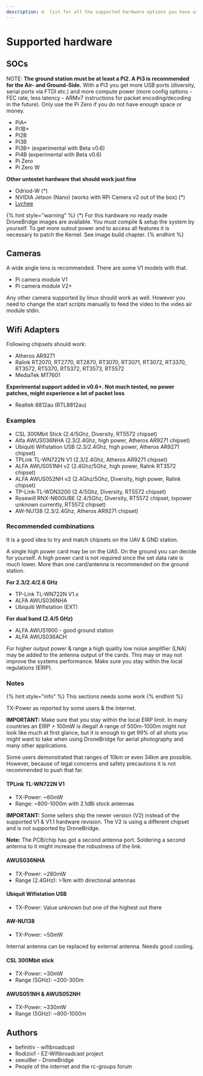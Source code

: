 ```yaml
---
description: A  list for all the supported hardware options you have with DroneBridge
---
```


# Supported hardware

## SOCs

NOTE: **The ground station must be at least a Pi2. A Pi3 is recommended for the Air- and Ground-Side.** With a Pi3 you get more USB ports \(diversity, serial ports via FTDI etc.\) and more compute power \(more config options - FEC rate, less latency - ARMv7 instructions for packet encoding/decoding in the future\). Only use the Pi Zero if you do not have enough space or money.

* PiA+
* Pi1B+
* Pi2B
* Pi3B
* Pi3B+ \(experimental with Beta v0.6\)
* Pi4B \(experimental with Beta v0.6\)
* Pi Zero
* Pi Zero W

**Other untestet hardware that should work just fine**

* Odriod-W \(\*\)
* NVIDIA Jetson \(Nano\) \(works with RPi Camera v2 out of the box\) \(\*\)
* [Lychee](https://dronee.aero/pages/lychee)

{% hint style="warning" %}
\(\*\) For this hardware no ready made DroneBridge images are available. You must compile & setup the system by yourself. To get more outout power and to access all features it is necessary to patch the Kernel. See image build chapter.
{% endhint %}

## Cameras

A wide angle lens is recommended. There are some V1 models with that.

* Pi camera module V1
* Pi camera module V2+

Any other camera supported by linux should work as well. However you need to change the start scripts manually to feed the video to the video air module stdin.

## Wifi Adapters

Following chipsets should work:

* Atheros AR9271
* Ralink RT2070, RT2770, RT2870, RT3070, RT3071, RT3072, RT3370, RT3572, RT5370, RT5372, RT3573, RT5572
* MediaTek MT7601

**Experimental support added in v0.6+. Not much tested, no power patches, might experience a lot of packet loss**

* Realtek 8812au \(RTL8812au\)

### Examples

* CSL 300Mbit Stick \(2.4/5Ghz, Diversity, RT5572 chipset\)
* Alfa AWUS036NHA \(2.3/2.4Ghz, high power, Atheros AR9271 chipset\)
* Ubiquiti Wifistation USB \(2.3/2.4Ghz, high power, Atheros AR9271 chipset\)
* TPLink TL-WN722N V1 \(2.3/2.4Ghz, Atheros AR9271 chipset\)
* ALFA AWUS051NH v2 \(2.4Ghz/5Ghz, high power, Ralink RT3572 chipset\)
* ALFA AWUS052NH v2 \(2.4Ghz/5Ghz, Diversity, high power, Ralink chipset\)
* TP-Link-TL-WDN3200 \(2.4/5Ghz, Diversity, RT5572 chipset\)
* Rosewill RNX-N600UBE \(2.4/5Ghz, Diversity, RT5572 chipset, txpower unknown currently, RT5572 chipset\)
* AW-NU138 \(2.3/2.4Ghz, Atheros AR9271 chipset\)

### Recommended combinations

It is a good idea to try and match chipsets on the UAV & GND station.

A single high power card may be on the UAS. On the ground you can decide for yourself. A high power card is not required since the set data rate is much lower. More than one card/antenna is recommended on the ground station.

**For 2.3/2.4/2.6 GHz**

* TP-Link TL-WN722N V1.x
* ALFA AWUS036NHA
* Ubiquiti Wifistation \(EXT\)

**For dual band \(2.4/5 GHz\)**

* ALFA AWUS1900 - good ground station
* ALFA AWUS036ACH

For higher output power & range a high quality low noise amplifier \(LNA\) may be added to the antenna output of the cards. This may or may not improve the systems performance. Make sure you stay within the local regulations \(EIRP\).

### Notes

{% hint style="info" %}
This sections needs some work
{% endhint %}

TX-Power as reported by some users & the internet.

**IMPORTANT:** Make sure that you stay within the local EIRP limit. In many countries an EIRP &gt; 100mW is illegal! A range of 500m-1000m might not look like much at first glance, but it is enough to get 99% of all shots you might want to take when using DroneBridge for aerial photography and many other applications.

Some users demonstrated that ranges of 10km or even 34km are possible. However, because of legal concerns and safety precautions it is not recommended to push that far.

#### TPLink TL-WN722N V1

* TX-Power: ~60mW 
* Range: ~800-1000m with 2.1dBi stock antennas

**IMPORTANT:** Some sellers ship the newer version \(V2\) instead of the supported V1 & V1.1 hardware revision. The V2 is using a different chipset and is not supported by DroneBridge.

**Note:** The PCB/chip has got a second antenna port. Soldering a second antenna to it might increase the robustness of the link.

#### AWUS036NHA

* TX-Power: ~280mW 
* Range \(2.4GHz\): &gt;1km with directional antennas

#### Ubiquit Wifistation USB

* TX-Power: Value unknown but one of the highest out there

#### AW-NU138

* TX-Power: ~50mW

Internal antenna can be replaced by external antenna. Needs good cooling.

#### CSL 300Mbit stick

* TX-Power: ~30mW
* Range \(5GHz\): ~200-300m

#### AWUS051NH & AWUS052NH

* TX-Power: ~330mW 
* Range \(5GHz\): ~800-1000m

## Authors

* befinitiv - wifibroadcast
* Rodizio1 - EZ-Wifibroadcast project
* seeul8er - DroneBridge
* People of the internet and the rc-groups forum

